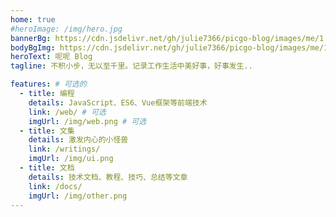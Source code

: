 ```yaml
---
home: true
#heroImage: /img/hero.jpg
bannerBg: https://cdn.jsdelivr.net/gh/julie7366/picgo-blog/images/me/1.jpg
bodyBgImg: https://cdn.jsdelivr.net/gh/julie7366/picgo-blog/images/me/1.jpg
heroText: 呢呢 Blog
tagline: 不积小步，无以至千里。记录工作生活中美好事，好事发生..

features: # 可选的
  - title: 编程
    details: JavaScript、ES6、Vue框架等前端技术
    link: /web/ # 可选
    imgUrl: /img/web.png # 可选
  - title: 文集
    details: 激发内心的小怪兽
    link: /writings/
    imgUrl: /img/ui.png
  - title: 文档
    details: 技术文档、教程、技巧、总结等文章
    link: /docs/
    imgUrl: /img/other.png
---
```

